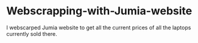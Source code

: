 # Webscrapping-with-Jumia-website
I webscarped Jumia website to get all the current prices of all the laptops currently sold there.

